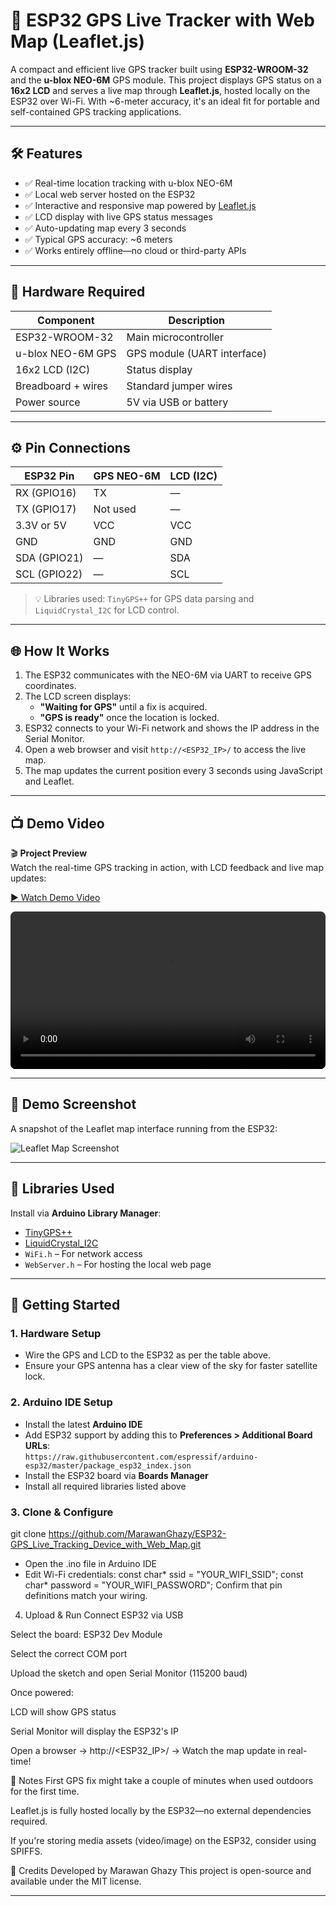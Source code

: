 # 🚀 ESP32 GPS Live Tracker with Web Map (Leaflet.js)

A compact and efficient live GPS tracker built using **ESP32-WROOM-32** and the **u-blox NEO-6M** GPS module. This project displays GPS status on a **16x2 LCD** and serves a live map through **Leaflet.js**, hosted locally on the ESP32 over Wi-Fi. With ~6-meter accuracy, it's an ideal fit for portable and self-contained GPS tracking applications.

---

## 🛠 Features

- ✅ Real-time location tracking with u-blox NEO-6M
- ✅ Local web server hosted on the ESP32
- ✅ Interactive and responsive map powered by [Leaflet.js](https://leafletjs.com)
- ✅ LCD display with live GPS status messages
- ✅ Auto-updating map every 3 seconds
- ✅ Typical GPS accuracy: ~6 meters
- ✅ Works entirely offline—no cloud or third-party APIs

---

## 🔌 Hardware Required

| Component          | Description                     |
|-------------------|---------------------------------|
| ESP32-WROOM-32     | Main microcontroller             |
| u-blox NEO-6M GPS | GPS module (UART interface)     |
| 16x2 LCD (I2C)     | Status display                  |
| Breadboard + wires | Standard jumper wires           |
| Power source       | 5V via USB or battery            |

---

## ⚙ Pin Connections

| ESP32 Pin    | GPS NEO-6M | LCD (I2C) |
|--------------|------------|-----------|
| RX (GPIO16)  | TX         | —         |
| TX (GPIO17)  | Not used   | —         |
| 3.3V or 5V   | VCC        | VCC       |
| GND          | GND        | GND       |
| SDA (GPIO21) | —          | SDA       |
| SCL (GPIO22) | —          | SCL       |

> 💡 Libraries used: `TinyGPS++` for GPS data parsing and `LiquidCrystal_I2C` for LCD control.

---

## 🌐 How It Works

1. The ESP32 communicates with the NEO-6M via UART to receive GPS coordinates.
2. The LCD screen displays:
   - **"Waiting for GPS"** until a fix is acquired.
   - **"GPS is ready"** once the location is locked.
3. ESP32 connects to your Wi-Fi network and shows the IP address in the Serial Monitor.
4. Open a web browser and visit `http://<ESP32_IP>/` to access the live map.
5. The map updates the current position every 3 seconds using JavaScript and Leaflet.

---

## 📺 Demo Video

🎬 **Project Preview**  
Watch the real-time GPS tracking in action, with LCD feedback and live map updates:

[▶ Watch Demo Video](https://github.com/MarawanGhazy/ESP32_GPS_Live_Tracking_Device_with_Web_Map/raw/main/assets/Demo.mp4)

<video src="https://github.com/MarawanGhazy/ESP32_GPS_Live_Tracking_Device_with_Web_Map/raw/main/assets/Demo.mp4" controls style="width:100%; max-width:600px; border-radius:8px;"></video>

---

## 📸 Demo Screenshot

A snapshot of the Leaflet map interface running from the ESP32:

![Leaflet Map Screenshot](https://github.com/MarawanGhazy/ESP32-GPS_Live_Tracking_Device_with_Web_Map/raw/main/assets/Location.jpg)

---

## 🔧 Libraries Used

Install via **Arduino Library Manager**:

- [TinyGPS++](https://github.com/mikalhart/TinyGPSPlus)
- [LiquidCrystal_I2C](https://github.com/johnrickman/LiquidCrystal_I2C)
- `WiFi.h` – For network access
- `WebServer.h` – For hosting the local web page

---

## 🚀 Getting Started

### 1. Hardware Setup
- Wire the GPS and LCD to the ESP32 as per the table above.
- Ensure your GPS antenna has a clear view of the sky for faster satellite lock.

### 2. Arduino IDE Setup
- Install the latest **Arduino IDE**
- Add ESP32 support by adding this to **Preferences > Additional Board URLs**:  
  `https://raw.githubusercontent.com/espressif/arduino-esp32/master/package_esp32_index.json`
- Install the ESP32 board via **Boards Manager**
- Install all required libraries listed above

### 3. Clone & Configure
git clone https://github.com/MarawanGhazy/ESP32-GPS_Live_Tracking_Device_with_Web_Map.git
- Open the .ino file in Arduino IDE
- Edit Wi-Fi credentials:
 const char* ssid = "YOUR_WIFI_SSID";
const char* password = "YOUR_WIFI_PASSWORD";
Confirm that pin definitions match your wiring.

4. Upload & Run
Connect ESP32 via USB

Select the board: ESP32 Dev Module

Select the correct COM port

Upload the sketch and open Serial Monitor (115200 baud)

Once powered:

LCD will show GPS status

Serial Monitor will display the ESP32's IP

Open a browser → http://<ESP32_IP>/ → Watch the map update in real-time!

📡 Notes
First GPS fix might take a couple of minutes when used outdoors for the first time.

Leaflet.js is fully hosted locally by the ESP32—no external dependencies required.

If you're storing media assets (video/image) on the ESP32, consider using SPIFFS.

🙌 Credits
Developed by Marawan Ghazy
This project is open-source and available under the MIT license.

---



